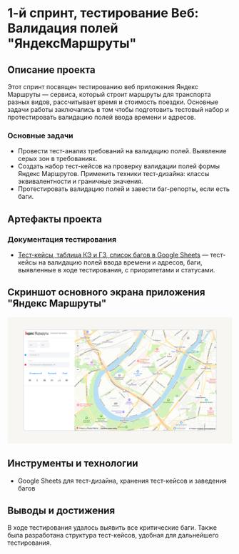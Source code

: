 # 1-й спринт, тестирование Веб: Валидация полей "ЯндексМаршруты"

## Описание проекта
Этот спринт посвящен тестированию веб приложения Яндекс Маршруты — сервиса, который строит маршруты для транспорта разных видов, рассчитывает время и стоимость поездки. Основные задачи работы заключались в том чтобы подготовить тестовый набор и протестировать валидацию полей ввода времени и адресов.

### Основные задачи
- Провести тест-анализ требований на валидацию полей. Выявление серых зон в требованиях.
- Создать набор тест-кейсов на проверку валидации полей формы Яндекс Маршрутов. Применить техники тест-дизайна: классы эквивалентности и граничные значения.
- Протестировать валидацию полей и завести баг-репорты, если есть баги.

## Артефакты проекта

### Документация тестирования
- [Тест-кейсы, таблица КЭ и ГЗ, список багов в Google Sheets](https://docs.google.com/spreadsheets/d/1AdLheUsj3Reus5QXDlBJb3NZs0tEf8y7xbH3xUWLs5E/edit?usp=sharing) — тест-кейсы на валидацию полей ввода времени и адресов, баги, выявленные в ходе тестирования, с приоритетами и статусами.

## Скриншот основного экрана приложения "Яндекс Маршруты"
![Основной экран приложения "Яндекс Маршруты"](images/YaRoutes.png)


## Инструменты и технологии
- Google Sheets для тест-дизайна, хранения тест-кейсов и заведения багов
  
## Выводы и достижения
В ходе тестирования удалось выявить все критические баги. Также была разработана структура тест-кейсов, удобная для дальнейшего тестирования.
